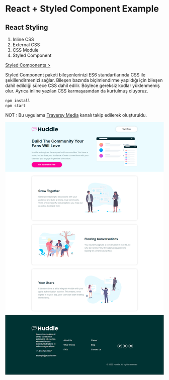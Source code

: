 # React + Styled Component Example

## React Styling
1. Inline CSS
2. External CSS
3. CSS Module
4. Styled Component

[Styled Components >](https://styled-components.com/)

Styled Component paketi bileşenlerinizi ES6 standartlarında CSS ile şekillendirmenizi sağlar. Bileşen bazında biçimlendirme yapıldığı için bileşen dahil edildiği sürece CSS dahil edilir. Böylece gereksiz kodlar yüklenmemiş olur. Ayrıca inline yazılan CSS karmaşasından da kurtulmuş oluyoruz.

```npm
npm install
npm start
```
NOT : Bu uygulama [Traversy Media](https://www.youtube.com/watch?v=02zO0hZmwnw) kanalı takip edilerek oluşturuldu.

![react-styled-component-example](./screenshot.png)